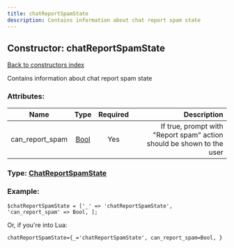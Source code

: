 ```yaml
---
title: chatReportSpamState
description: Contains information about chat report spam state
---
```

## Constructor: chatReportSpamState  
[Back to constructors index](index.md)



Contains information about chat report spam state

### Attributes:

| Name     |    Type       | Required | Description |
|----------|:-------------:|:--------:|------------:|
|can\_report\_spam|[Bool](../types/Bool.md) | Yes|If true, prompt with "Report spam" action should be shown to the user|



### Type: [ChatReportSpamState](../types/ChatReportSpamState.md)


### Example:

```
$chatReportSpamState = ['_' => 'chatReportSpamState', 'can_report_spam' => Bool, ];
```  

Or, if you're into Lua:  


```
chatReportSpamState={_='chatReportSpamState', can_report_spam=Bool, }

```


